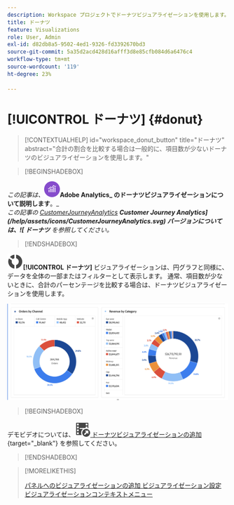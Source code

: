 ```yaml
---
description: Workspace プロジェクトでドーナツビジュアライゼーションを使用します。
title: ドーナツ
feature: Visualizations
role: User, Admin
exl-id: d82db8a5-9502-4ed1-9326-fd3392670bd3
source-git-commit: 5a35d2acd428d16afff3d8e85cfb084d6a6476c4
workflow-type: tm+mt
source-wordcount: '119'
ht-degree: 23%

---
```


# [!UICONTROL ドーナツ] {#donut}

<!-- markdownlint-disable MD034 -->

>[!CONTEXTUALHELP]
>id="workspace_donut_button"
>title="ドーナツ"
>abstract="合計の割合を比較する場合は一般的に、項目数が少ないドーナツのビジュアライゼーションを使用します。"

<!-- markdownlint-enable MD034 -->


>[!BEGINSHADEBOX]

_この記事は、![AdobeAnalytics](/help/assets/icons/AdobeAnalytics.svg)_**Adobe Analytics_ のドーナツビジュアライゼーションについて説明します**。_<br/>_この記事の [CustomerJourneyAnalytics](https://experienceleague.adobe.com/en/docs/analytics-platform/using/cja-workspace/visualizations/donut)_ _**Customer Journey Analytics](/help/assets/icons/CustomerJourneyAnalytics.svg) バージョンについては、![ ドーナツ** を参照してください。_

>[!ENDSHADEBOX]


![ グラフドーナツ ](/help/assets/icons/GraphDonut.svg)**[!UICONTROL ドーナツ]** ビジュアライゼーションは、円グラフと同様に、データを全体の一部またはフィルターとして表示します。 通常、項目数が少ないときに、合計のパーセンテージを比較する場合は、ドーナツビジュアライゼーションを使用します。

![ データを全体の一部またはフィルターとして表示するドーナツグラフ。](assets/donut.png)


>[!BEGINSHADEBOX]

デモビデオについては、![VideoCheckedOut](/help/assets/icons/VideoCheckedOut.svg)[ ドーナツビジュアライゼーションの追加 ](https://video.tv.adobe.com/v/334309/?quality=12){target="_blank"} を参照してください。

>[!ENDSHADEBOX]


>[!MORELIKETHIS]
>
>[ パネルへのビジュアライゼーションの追加 ](/help/analyze/analysis-workspace/visualizations/freeform-analysis-visualizations.md#add-visualizations-to-a-panel)
>[ビジュアライゼーション設定 ](/help/analyze/analysis-workspace/visualizations/freeform-analysis-visualizations.md#settings)
>[ビジュアライゼーションコンテキストメニュー ](/help/analyze/analysis-workspace/visualizations/freeform-analysis-visualizations.md#context-menu)
>


